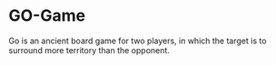 # GO-Game

Go is an ancient board game for two players, in which the target is to surround more territory than the opponent.
